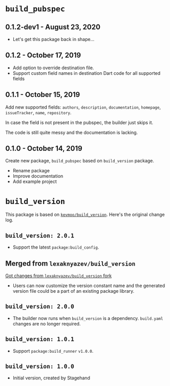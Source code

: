 # `build_pubspec`

## 0.1.2-dev1 - August 23, 2020

* Let's get this package back in shape...

## 0.1.2 - October 17, 2019

* Add option to override destination file.
* Support custom field names in destination Dart code for all supported fields

## 0.1.1 - October 15, 2019

Add new supported fields: `authors`, `description`, `documentation`, `homepage`, `issueTracker`, `name`, `repository`.

In case the field is not present in the pubspec, the builder just skips it.

The code is still quite messy and the documentation is lacking.

## 0.1.0 - October 14, 2019

Create new package, `build_pubspec` based on `build_version` package.

* Rename package
* Improve documentation
* Add example project

# `build_version`

This package is based on [`kevmoo/build_version`](https://github.com/kevmoo/build_version). Here's the original change log.

## `build_version: 2.0.1`

* Support the latest `package:build_config`.

## Merged from `lexaknyazev/build_version`

[Got changes from `lexaknyazev/build_version` fork](https://github.com/lexaknyazev/build_version/tree/custom-name-source-gen)

* Users can now customize the version constant name and the generated 
  version file could be a part of an existing package library. 

## `build_version: 2.0.0`

* The builder now runs when `build_version` is a dependency. `build.yaml`
  changes are no longer required.

## `build_version: 1.0.1`

* Support `package:build_runner` `v1.0.0`.

## `build_version: 1.0.0`

* Initial version, created by Stagehand
